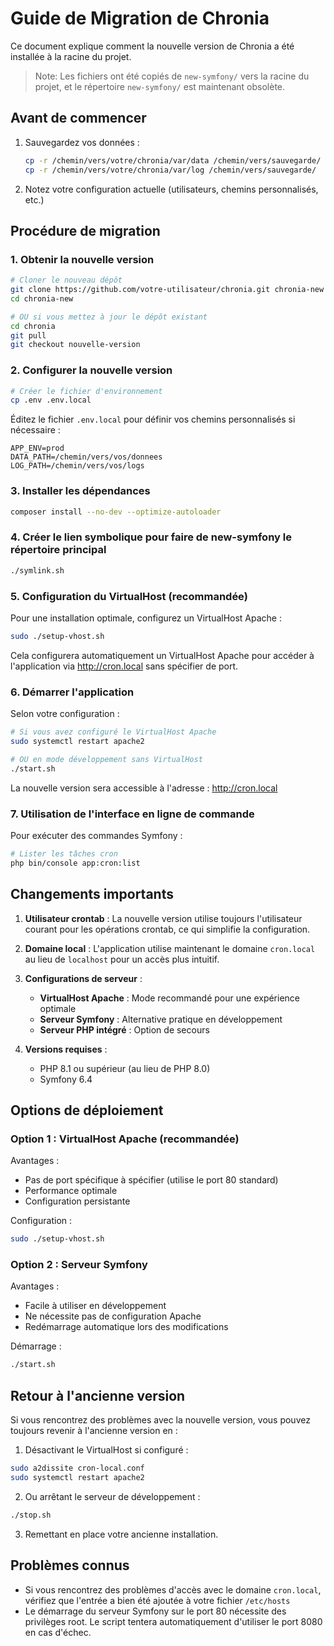 # Guide de Migration de Chronia

Ce document explique comment la nouvelle version de Chronia a été installée à la racine du projet.

> Note: Les fichiers ont été copiés de `new-symfony/` vers la racine du projet, et le répertoire `new-symfony/` est maintenant obsolète.

## Avant de commencer

1. Sauvegardez vos données :
   ```bash
   cp -r /chemin/vers/votre/chronia/var/data /chemin/vers/sauvegarde/
   cp -r /chemin/vers/votre/chronia/var/log /chemin/vers/sauvegarde/
   ```

2. Notez votre configuration actuelle (utilisateurs, chemins personnalisés, etc.)

## Procédure de migration

### 1. Obtenir la nouvelle version

```bash
# Cloner le nouveau dépôt
git clone https://github.com/votre-utilisateur/chronia.git chronia-new
cd chronia-new

# OU si vous mettez à jour le dépôt existant
cd chronia
git pull
git checkout nouvelle-version
```

### 2. Configurer la nouvelle version

```bash
# Créer le fichier d'environnement
cp .env .env.local
```

Éditez le fichier `.env.local` pour définir vos chemins personnalisés si nécessaire :

```
APP_ENV=prod
DATA_PATH=/chemin/vers/vos/donnees
LOG_PATH=/chemin/vers/vos/logs
```

### 3. Installer les dépendances

```bash
composer install --no-dev --optimize-autoloader
```

### 4. Créer le lien symbolique pour faire de new-symfony le répertoire principal

```bash
./symlink.sh
```

### 5. Configuration du VirtualHost (recommandée)

Pour une installation optimale, configurez un VirtualHost Apache :

```bash
sudo ./setup-vhost.sh
```

Cela configurera automatiquement un VirtualHost Apache pour accéder à l'application via http://cron.local sans spécifier de port.

### 6. Démarrer l'application

Selon votre configuration :

```bash
# Si vous avez configuré le VirtualHost Apache
sudo systemctl restart apache2

# OU en mode développement sans VirtualHost
./start.sh
```

La nouvelle version sera accessible à l'adresse : http://cron.local

### 7. Utilisation de l'interface en ligne de commande

Pour exécuter des commandes Symfony :
```bash
# Lister les tâches cron
php bin/console app:cron:list
```

## Changements importants

1. **Utilisateur crontab** : La nouvelle version utilise toujours l'utilisateur courant pour les opérations crontab, ce qui simplifie la configuration.

2. **Domaine local** : L'application utilise maintenant le domaine `cron.local` au lieu de `localhost` pour un accès plus intuitif.

3. **Configurations de serveur** :
   - **VirtualHost Apache** : Mode recommandé pour une expérience optimale
   - **Serveur Symfony** : Alternative pratique en développement
   - **Serveur PHP intégré** : Option de secours

4. **Versions requises** :
   - PHP 8.1 ou supérieur (au lieu de PHP 8.0)
   - Symfony 6.4

## Options de déploiement

### Option 1 : VirtualHost Apache (recommandée)

Avantages :
- Pas de port spécifique à spécifier (utilise le port 80 standard)
- Performance optimale
- Configuration persistante

Configuration :
```bash
sudo ./setup-vhost.sh
```

### Option 2 : Serveur Symfony

Avantages :
- Facile à utiliser en développement
- Ne nécessite pas de configuration Apache
- Redémarrage automatique lors des modifications

Démarrage :
```bash
./start.sh
```

## Retour à l'ancienne version

Si vous rencontrez des problèmes avec la nouvelle version, vous pouvez toujours revenir à l'ancienne version en :

1. Désactivant le VirtualHost si configuré :
```bash
sudo a2dissite cron-local.conf
sudo systemctl restart apache2
```

2. Ou arrêtant le serveur de développement :
```bash
./stop.sh
```

3. Remettant en place votre ancienne installation.

## Problèmes connus

- Si vous rencontrez des problèmes d'accès avec le domaine `cron.local`, vérifiez que l'entrée a bien été ajoutée à votre fichier `/etc/hosts`
- Le démarrage du serveur Symfony sur le port 80 nécessite des privilèges root. Le script tentera automatiquement d'utiliser le port 8080 en cas d'échec.